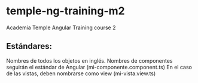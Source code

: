 # temple-ng-training-m2
Academia Temple Angular Training course 2
## Estándares:
Nombres de todos los objetos en inglés.
Nombres de componentes seguirán el estándar de Angular (mi-componente.component.ts)
En el caso de las vistas, deben nombrarse como view (mi-vista.view.ts)